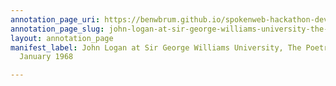 ```yaml
---
annotation_page_uri: https://benwbrum.github.io/spokenweb-hackathon-development/annotations/john-logan-at-sir-george-williams-university-the-poetry-series-26-january-1968-canvas-1-toc.json
annotation_page_slug: john-logan-at-sir-george-williams-university-the-poetry-series-26-january-1968-canvas-1-toc
layout: annotation_page
manifest_label: John Logan at Sir George Williams University, The Poetry Series, 26
  January 1968

---
```


